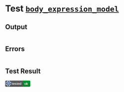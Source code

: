 # Test [`body_expression_model`](/doc/tests/statement_usage.md#L664)

## Output

```,plain
```

## Errors

```,plain
```

## Test Result

![OK](/doc/tests/.test/body_expression_model.png)
